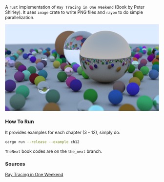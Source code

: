 A `rust` implementation of `Ray Tracing in One Weekend` (Book by Peter Shirley). It uses `image` crate to write PNG files and `rayon` to do simple parallelization.

![final_scene](final_scene.png)

### How To Run

It provides examples for each chapter (3 - 12), simply do:
```bash
cargo run --release --example ch12
```
`TheNext` book codes are on the `the_next` branch.

### Sources

[Ray Tracing in One Weekend](https://github.com/RayTracing/InOneWeekend)
